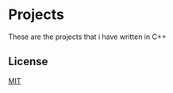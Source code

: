# Projects

These are the projects that i have written in C++

## License

[MIT](https://choosealicense.com/licenses/mit/)
